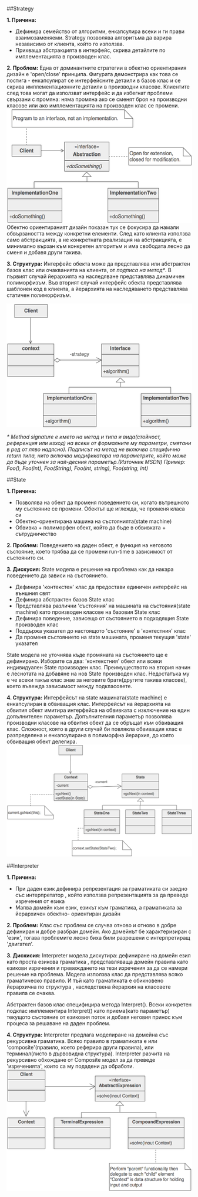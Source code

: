 ##Strategy

**1. Причина:**
*	Дефинира семейство от алгоритми, енкапсулира всеки и ги прави взаимозаменяеми. Strategy позволява алгоритъма да варира независимо от клиента, който го използва.
*	Прихваща абстракцията в интерфейс, скрива детайлите по имплементацията в производен клас.

**2. Проблем:**
Една от доминантните стратегии в обектно ориентирания дизайн е 'open/close' принципа.
Фигурата демонстрира как това се постига - енкапсулират се интерфейсните детаили в базов клас и се скрива
 имплементационните детаили в производни класове. Клиентите след това могат да използват интерфейс и да 
 избегнат проблеми свързани с промяна: няма промяна ако се сменят броя на производни класове или ако 
 имплементацията на производен клас се промени.
 ![](https://github.com/NK-Hertz/Telerik-Academy-2015/blob/master/Quality%20Programming%20Code/17.%20Design%20Patterns/Behavioral/images/Strategy%20Problem.png)
 Обектно ориентираният дизайн показан тук се фокусира да намали обвързаността между конкретни елементи.
 След като клиента използва само абстракцията, а не конкретната реализация на абстракцията, е минимално вързан
 към конкретен алгоритъм и има свободата лесно да сменя и добавя други такива.

**3. Структура:**
Интерфейс обекта може да представлява или абстрактен базов клас или очакванията на клиента, от _подписа на 
метод*_. В първият случай йерархията на наследяване представлява динамичен полиморфизъм. Във вторият случай интерфейс 
обекта представлява шаблонен код в клиента, а йерархията на наследяването представлява статичен полиморфизъм.

![Структура на Strategy](https://github.com/NK-Hertz/Telerik-Academy-2015/blob/master/Quality%20Programming%20Code/17.%20Design%20Patterns/Behavioral/images/Strategy%20Structure.png)

_* Мethod signature е името на метод и типа и вида(стойност, референция или изход) на всеки от формалните му параметри, смятани в ред от ляво надясно). Подписът на метод не включва специфично return типа, нито включва модификатора на параметрите, който може да бъде уточнен за най-десния параметър.(Източник MSDN)
Пример: Foo(), Foo(int), Foo(String), Foo(int, string), Foo(string, int)_

##State

**1. Причина:**
*	Позволява на обект да променя поведението си, когато вътрешното му състояние се промени. Обектът ще 
иглежда, че променя класа си
*	Обектно-ориентирана машина на състоянията(state machine)
*	Обвивка + полиморфен обект, който да бъде в обвивката + сътрудничество

**2. Проблем:**
Поведението на даден обект, е функция на неговото състояние, което трябва да се промени run-time в зависимост от състоянито си.

**3. Дискусия:**
State модела е решение на проблема как да накара поведението да зависи на състоянието.
*	Дефинира 'контекстен' клас да предостави единичен интерфейс на външния свят
*	Дефинира абстрактен базов State клас
*	Представлява различни 'състояния' на машината на състояния(state machine)
като производен класове на базовия State клас
*	Дефинира поведение, зависещо от състоянието в подходящия State производен клас
*	Поддържа указател до настоящото 'състояние' в 'контестния' клас
*	Да променя състоянието на state машината, променя текущия 'state' указател 

State модела не уточнява къде промяната на състоянието ще е дефинирано. Изборите са два:
'контекстния' обект или всеки индивидуален State производен клас. Преимуществото 
на втория начин е леснотата на добавяне на нов State производен клас. Недостатъка му е 
че всеки такъв клас знае за неговите братя(другите такива класове), което въвежда зависимост между 
подкласовете.

**4. Структура:**
Интерфейсът на state машината(state machine) е енкапсулиран в обвиващия клас.
 Интерфейсът на йерархията на обвития обект имитира интерфейса на обвивката с 
 изключение на един допълнителен параметър. Допълнителния параметър позволява производни 
 класове на обвития обект да се обръщат към обвиващия клас. Сложност, която в 
 други случай би повлякла обвиващия клас е разпределена и енкапсулирана в полиморфна
 йерархия, до която обвиващия обект делегира.
![](https://github.com/NK-Hertz/Telerik-Academy-2015/blob/master/Quality%20Programming%20Code/17.%20Design%20Patterns/Behavioral/images/State%20Structure.png)

##Interpreter

**1. Причина:**
*	При даден език дефинира репрезентация за граматиката си заедно със интерпретатор
, който използва репрезентацията за да преведе изречения от езика
*	Мапва домейн към език, езикът към граматика, а граматиката за йерархичен обектно-
ориентиран дизайн

**2. Проблем:**
Клас със проблем се случва отново и отново в добре дефиниран и добре разбран домейн.
Ако домейнът бе характеризиран с 'език', тогава проблемите лесно биха били разрешени
 с интерпретиращ 'двигател'.

**3. Дискисия:**
Interpreter модела дискутира: дефиниране на домейн езил като проста езикова граматика 
, представляваща домейн правила като езикови изречения и превеждането на тези 
изречения за да се намери решение на проблема. Модела използва клас да представлява 
всяко граматическо правило. И тъй като граматиката е обикновено йерархична по структура 
, наследствена йерархия на класовете правила се очаква.

Абстрактен базов клас специфицира метода Interpret(). Всеки конкретен подклас 
имплементира Interpret() като приема(като параметър) текущото състояние от 
езиковия поток и добавя неговия принос към процеса за решаване на даден проблем.

**4. Структура:**
Interpreter предлага моделиране на домейна със рекурсивна граматика. Всяко 
правило в граматиката е или 'composite'(правило, което реферира други правила), 
или терминал(листо в дървовидна структура). Interpreter разчита на 
рекурсивно обхождане от Composite модел за да преведе 'изреченията', които са му подадени 
да обработи.
![](https://github.com/NK-Hertz/Telerik-Academy-2015/blob/master/Quality%20Programming%20Code/17.%20Design%20Patterns/Behavioral/images/Interpreter%20Structure.png)

































